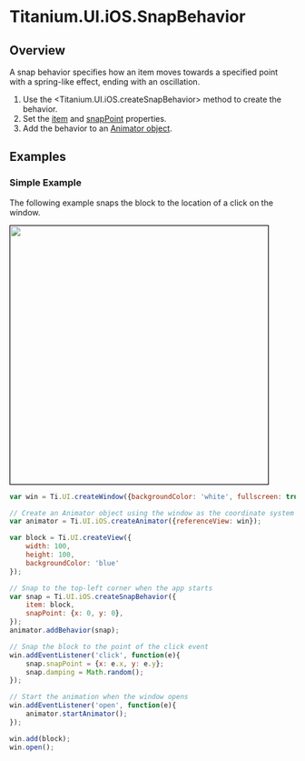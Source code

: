 # Titanium.UI.iOS.SnapBehavior

<TypeHeader/>

## Overview

A snap behavior specifies how an item moves towards a specified point with a spring-like
effect, ending with an oscillation.

  1. Use the <Titanium.UI.iOS.createSnapBehavior> method to create the behavior.
  2. Set the [item](Titanium.UI.iOS.SnapBehavior.item) and
     [snapPoint](Titanium.UI.iOS.SnapBehavior.snapPoint) properties.
  3. Add the behavior to an [Animator object](Titanium.UI.iOS.Animator).

## Examples

### Simple Example

The following example snaps the block to the location of a click on the window.

<img src="images/animator/snapbehavior.gif" height="455" style="border:1px solid black"/>

``` js
var win = Ti.UI.createWindow({backgroundColor: 'white', fullscreen: true});

// Create an Animator object using the window as the coordinate system
var animator = Ti.UI.iOS.createAnimator({referenceView: win});

var block = Ti.UI.createView({
    width: 100,
    height: 100,
    backgroundColor: 'blue'
});

// Snap to the top-left corner when the app starts
var snap = Ti.UI.iOS.createSnapBehavior({
    item: block,
    snapPoint: {x: 0, y: 0},
});
animator.addBehavior(snap);

// Snap the block to the point of the click event
win.addEventListener('click', function(e){
    snap.snapPoint = {x: e.x, y: e.y};
    snap.damping = Math.random();
});

// Start the animation when the window opens
win.addEventListener('open', function(e){
    animator.startAnimator();
});

win.add(block);
win.open();
```

<ApiDocs/>
